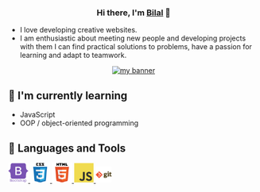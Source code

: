 <h3 align="center">
 Hi there, I'm <a href="#" target="_blank" rel="noreferrer">Bilal</a> 👋
</h3>

- I love developing creative websites.
- I am enthusiastic about meeting new people and developing projects with them
  I can find practical solutions to problems, have a passion for learning and adapt to teamwork.

<p align="center">
  <a href="#" target="_blank" rel="noreferrer"><img src="https://smartpro.com.tr/wp-content/uploads/2020/02/javascript-nedir-javascript-kodlari.jpg" alt="my banner"></a>
</p>

## 🌱 I'm currently learning

- JavaScript
- OOP / object-oriented programming

## 💼 Languages and Tools

<p align="left" dir="auto"> <a href="https://getbootstrap.com" rel="nofollow"> <img src="https://raw.githubusercontent.com/devicons/devicon/master/icons/bootstrap/bootstrap-plain-wordmark.svg" alt="bootstrap" width="40" height="40" style="max-width: 100%;"> </a> <a href="https://www.w3schools.com/css/" rel="nofollow"> <img src="https://raw.githubusercontent.com/devicons/devicon/master/icons/css3/css3-original-wordmark.svg" alt="css3" width="40" height="40" style="max-width: 100%;"> </a>  <a href="https://www.w3.org/html/" rel="nofollow"> <img src="https://raw.githubusercontent.com/devicons/devicon/master/icons/html5/html5-original-wordmark.svg" alt="html5" width="40" height="40" style="max-width: 100%;"> </a> <a href="https://developer.mozilla.org/en-US/docs/Web/JavaScript" rel="nofollow"> <img src="https://raw.githubusercontent.com/devicons/devicon/master/icons/javascript/javascript-original.svg" alt="javascript" width="40" height="40" style="max-width: 100%;"> </a> <a href="https://reactjs.org/" rel="nofollow"> <img height="32" src="https://raw.githubusercontent.com/github/explore/80688e429a7d4ef2fca1e82350fe8e3517d3494d/topics/git/git.png" style="max-width: 100%;"></a> </a> </p>
